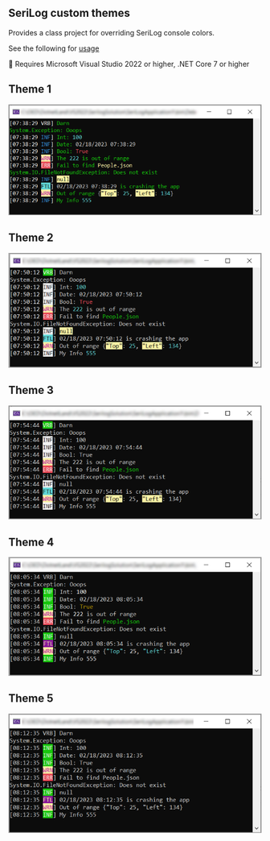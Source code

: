 ## SeriLog custom themes

Provides a class project for overriding SeriLog console colors.


See the following for [usage](SeriLogThemesLibrary/readme.md)

:pushpin: Requires Microsoft Visual Studio 2022 or higher, .NET Core 7 or higher

## Theme 1


![Theme1](assets/theme1.png)

## Theme 2

![Theme2](assets/theme2.png)

## Theme 3

![Theme3](assets/theme3.png)

## Theme 4

![Theme4](assets/theme4.png)

## Theme 5

![Theme5](assets/theme5.png)

